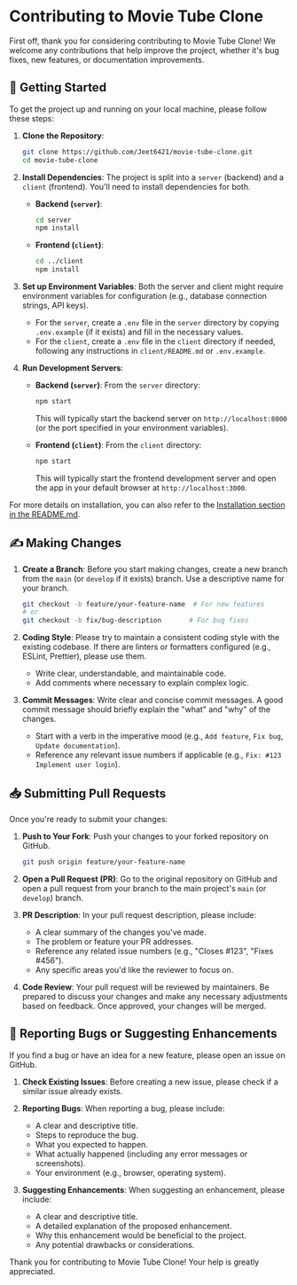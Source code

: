 # Contributing to Movie Tube Clone

First off, thank you for considering contributing to Movie Tube Clone! We welcome any contributions that help improve the project, whether it's bug fixes, new features, or documentation improvements.

## 🚀 Getting Started

To get the project up and running on your local machine, please follow these steps:

1.  **Clone the Repository**:
    ```bash
    git clone https://github.com/Jeet6421/movie-tube-clone.git
    cd movie-tube-clone
    ```

2.  **Install Dependencies**:
    The project is split into a `server` (backend) and a `client` (frontend). You'll need to install dependencies for both.

    *   **Backend (`server`)**:
        ```bash
        cd server
        npm install
        ```

    *   **Frontend (`client`)**:
        ```bash
        cd ../client
        npm install
        ```

3.  **Set up Environment Variables**:
    Both the server and client might require environment variables for configuration (e.g., database connection strings, API keys).
    *   For the `server`, create a `.env` file in the `server` directory by copying `.env.example` (if it exists) and fill in the necessary values.
    *   For the `client`, create a `.env` file in the `client` directory if needed, following any instructions in `client/README.md` or `.env.example`.

4.  **Run Development Servers**:

    *   **Backend (`server`)**:
        From the `server` directory:
        ```bash
        npm start
        ```
        This will typically start the backend server on `http://localhost:8000` (or the port specified in your environment variables).

    *   **Frontend (`client`)**:
        From the `client` directory:
        ```bash
        npm start
        ```
        This will typically start the frontend development server and open the app in your default browser at `http://localhost:3000`.

For more details on installation, you can also refer to the [Installation section in the README.md](./README.md#⚙️-installation).

## ✍️ Making Changes

1.  **Create a Branch**:
    Before you start making changes, create a new branch from the `main` (or `develop` if it exists) branch. Use a descriptive name for your branch.
    ```bash
    git checkout -b feature/your-feature-name  # For new features
    # or
    git checkout -b fix/bug-description       # For bug fixes
    ```

2.  **Coding Style**:
    Please try to maintain a consistent coding style with the existing codebase. If there are linters or formatters configured (e.g., ESLint, Prettier), please use them.
    *   Write clear, understandable, and maintainable code.
    *   Add comments where necessary to explain complex logic.

3.  **Commit Messages**:
    Write clear and concise commit messages. A good commit message should briefly explain the "what" and "why" of the changes.
    *   Start with a verb in the imperative mood (e.g., `Add feature`, `Fix bug`, `Update documentation`).
    *   Reference any relevant issue numbers if applicable (e.g., `Fix: #123 Implement user login`).

## 📥 Submitting Pull Requests

Once you're ready to submit your changes:

1.  **Push to Your Fork**:
    Push your changes to your forked repository on GitHub.
    ```bash
    git push origin feature/your-feature-name
    ```

2.  **Open a Pull Request (PR)**:
    Go to the original repository on GitHub and open a pull request from your branch to the main project's `main` (or `develop`) branch.

3.  **PR Description**:
    In your pull request description, please include:
    *   A clear summary of the changes you've made.
    *   The problem or feature your PR addresses.
    *   Reference any related issue numbers (e.g., "Closes #123", "Fixes #456").
    *   Any specific areas you'd like the reviewer to focus on.

4.  **Code Review**:
    Your pull request will be reviewed by maintainers. Be prepared to discuss your changes and make any necessary adjustments based on feedback. Once approved, your changes will be merged.

## 🐞 Reporting Bugs or Suggesting Enhancements

If you find a bug or have an idea for a new feature, please open an issue on GitHub.

1.  **Check Existing Issues**: Before creating a new issue, please check if a similar issue already exists.

2.  **Reporting Bugs**:
    When reporting a bug, please include:
    *   A clear and descriptive title.
    *   Steps to reproduce the bug.
    *   What you expected to happen.
    *   What actually happened (including any error messages or screenshots).
    *   Your environment (e.g., browser, operating system).

3.  **Suggesting Enhancements**:
    When suggesting an enhancement, please include:
    *   A clear and descriptive title.
    *   A detailed explanation of the proposed enhancement.
    *   Why this enhancement would be beneficial to the project.
    *   Any potential drawbacks or considerations.

Thank you for contributing to Movie Tube Clone! Your help is greatly appreciated.
